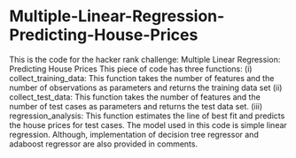 # Multiple-Linear-Regression-Predicting-House-Prices
This is the code for the hacker rank challenge: Multiple Linear Regression: Predicting House Prices
This piece of code has three functions: 
(i) collect_training_data: This function takes the number of features and the number of observations as parameters and returns the training data set
(ii) collect_test_data: This function takes the number of features and the number of test cases as parameters and returns the test data set.
(iii) regression_analysis: This function estimates the line of best fit and predicts the house prices for test cases. The model used in this code is simple linear regression. Although, implementation of decision tree regressor and adaboost regressor are also provided in comments.
